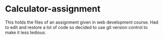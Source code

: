 # Calculator-assignment
This holds the files of an assignment given in web development course. Had to edit and restore a lot of code so decided to use git version control to make it less tedious.
